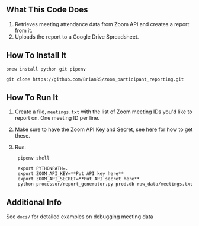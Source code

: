 ## What This Code Does
1. Retrieves meeting attendance data from Zoom API and creates a report from it.
2. Uploads the report to a Google Drive Spreadsheet.

## How To Install It
    brew install python git pipenv
    
    git clone https://github.com/BrianRS/zoom_participant_reporting.git

## How To Run It
1. Create a file, ``meetings.txt`` with the list of Zoom meeting IDs you'd like to report on. One meeting ID per line.

2. Make sure to have the Zoom API Key and Secret, see [here](https://medium.com/swlh/how-i-automate-my-church-organisations-zoom-meeting-attendance-reporting-with-python-419dfe7da58c) for how to get these.

3. Run:

        pipenv shell
    
        export PYTHONPATH=.
        export ZOOM_API_KEY=**Put API key here**
        export ZOOM_API_SECRET=**Put API secret here**
        python processor/report_generator.py prod.db raw_data/meetings.txt


## Additional Info
See ``docs/`` for detailed examples on debugging meeting data

